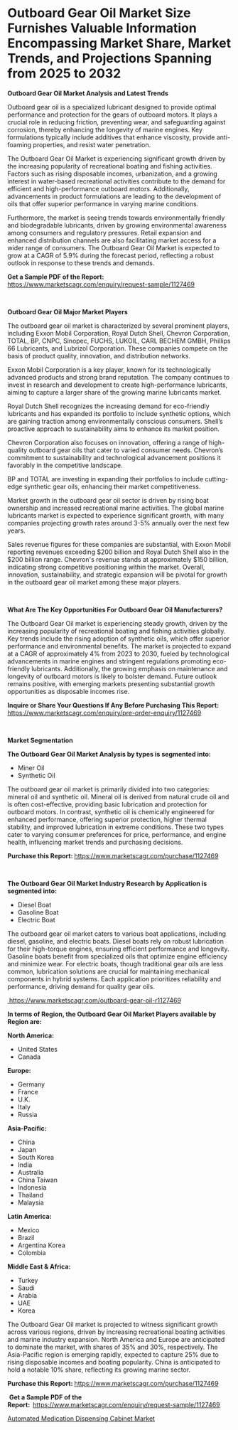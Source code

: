 <p><h1>Outboard Gear Oil Market Size Furnishes Valuable Information Encompassing Market Share, Market Trends, and Projections Spanning from 2025 to 2032</h1></p><p><strong>Outboard Gear Oil Market Analysis and Latest Trends</strong></p>
<p><p>Outboard gear oil is a specialized lubricant designed to provide optimal performance and protection for the gears of outboard motors. It plays a crucial role in reducing friction, preventing wear, and safeguarding against corrosion, thereby enhancing the longevity of marine engines. Key formulations typically include additives that enhance viscosity, provide anti-foaming properties, and resist water penetration.</p><p>The Outboard Gear Oil Market is experiencing significant growth driven by the increasing popularity of recreational boating and fishing activities. Factors such as rising disposable incomes, urbanization, and a growing interest in water-based recreational activities contribute to the demand for efficient and high-performance outboard motors. Additionally, advancements in product formulations are leading to the development of oils that offer superior performance in varying marine conditions.</p><p>Furthermore, the market is seeing trends towards environmentally friendly and biodegradable lubricants, driven by growing environmental awareness among consumers and regulatory pressures. Retail expansion and enhanced distribution channels are also facilitating market access for a wider range of consumers. The Outboard Gear Oil Market is expected to grow at a CAGR of 5.9% during the forecast period, reflecting a robust outlook in response to these trends and demands.</p></p>
<p><strong>Get a Sample PDF of the Report:&nbsp;</strong> <a href="https://www.marketscagr.com/enquiry/request-sample/1127469?utm_campaign=2796&utm_medium=2&utm_source=Github&utm_content=ia&utm_term=06032025&utm_id=outboard-gear-oil">https://www.marketscagr.com/enquiry/request-sample/1127469</a></p>
<p>&nbsp;</p>
<p><strong>Outboard Gear Oil Major Market Players</strong></p>
<p><p>The outboard gear oil market is characterized by several prominent players, including Exxon Mobil Corporation, Royal Dutch Shell, Chevron Corporation, TOTAL, BP, CNPC, Sinopec, FUCHS, LUKOIL, CARL BECHEM GMBH, Phillips 66 Lubricants, and Lubrizol Corporation. These companies compete on the basis of product quality, innovation, and distribution networks.</p><p>Exxon Mobil Corporation is a key player, known for its technologically advanced products and strong brand reputation. The company continues to invest in research and development to create high-performance lubricants, aiming to capture a larger share of the growing marine lubricants market.</p><p>Royal Dutch Shell recognizes the increasing demand for eco-friendly lubricants and has expanded its portfolio to include synthetic options, which are gaining traction among environmentally conscious consumers. Shell’s proactive approach to sustainability aims to enhance its market position.</p><p>Chevron Corporation also focuses on innovation, offering a range of high-quality outboard gear oils that cater to varied consumer needs. Chevron’s commitment to sustainability and technological advancement positions it favorably in the competitive landscape.</p><p>BP and TOTAL are investing in expanding their portfolios to include cutting-edge synthetic gear oils, enhancing their market competitiveness.</p><p>Market growth in the outboard gear oil sector is driven by rising boat ownership and increased recreational marine activities. The global marine lubricants market is expected to experience significant growth, with many companies projecting growth rates around 3-5% annually over the next few years.</p><p>Sales revenue figures for these companies are substantial, with Exxon Mobil reporting revenues exceeding $200 billion and Royal Dutch Shell also in the $200 billion range. Chevron's revenue stands at approximately $150 billion, indicating strong competitive positioning within the market. Overall, innovation, sustainability, and strategic expansion will be pivotal for growth in the outboard gear oil market among these major players.</p></p>
<p>&nbsp;</p>
<p><strong>What Are The Key Opportunities For Outboard Gear Oil Manufacturers?</strong></p>
<p><p>The Outboard Gear Oil market is experiencing steady growth, driven by the increasing popularity of recreational boating and fishing activities globally. Key trends include the rising adoption of synthetic oils, which offer superior performance and environmental benefits. The market is projected to expand at a CAGR of approximately 4% from 2023 to 2030, fueled by technological advancements in marine engines and stringent regulations promoting eco-friendly lubricants. Additionally, the growing emphasis on maintenance and longevity of outboard motors is likely to bolster demand. Future outlook remains positive, with emerging markets presenting substantial growth opportunities as disposable incomes rise.</p></p>
<p><strong>Inquire or Share Your Questions If Any Before Purchasing This Report:</strong> <a href="https://www.marketscagr.com/enquiry/pre-order-enquiry/1127469?utm_campaign=2796&utm_medium=2&utm_source=Github&utm_content=ia&utm_term=06032025&utm_id=outboard-gear-oil">https://www.marketscagr.com/enquiry/pre-order-enquiry/1127469</a></p>
<p>&nbsp;</p>
<p><strong>Market Segmentation</strong></p>
<p><strong>The Outboard Gear Oil Market Analysis by types is segmented into:</strong></p>
<p><ul><li>Miner Oil</li><li>Synthetic Oil</li></ul></p>
<p><p>The outboard gear oil market is primarily divided into two categories: mineral oil and synthetic oil. Mineral oil is derived from natural crude oil and is often cost-effective, providing basic lubrication and protection for outboard motors. In contrast, synthetic oil is chemically engineered for enhanced performance, offering superior protection, higher thermal stability, and improved lubrication in extreme conditions. These two types cater to varying consumer preferences for price, performance, and engine health, influencing market trends and purchasing decisions.</p></p>
<p><strong>Purchase this Report:&nbsp;</strong><a href="https://www.marketscagr.com/purchase/1127469?utm_campaign=2796&utm_medium=2&utm_source=Github&utm_content=ia&utm_term=06032025&utm_id=outboard-gear-oil">https://www.marketscagr.com/purchase/1127469</a></p>
<p>&nbsp;</p>
<p><strong>The Outboard Gear Oil Market Industry Research by Application is segmented into:</strong></p>
<p><ul><li>Diesel Boat</li><li>Gasoline Boat</li><li>Electric Boat</li></ul></p>
<p><p>The outboard gear oil market caters to various boat applications, including diesel, gasoline, and electric boats. Diesel boats rely on robust lubrication for their high-torque engines, ensuring efficient performance and longevity. Gasoline boats benefit from specialized oils that optimize engine efficiency and minimize wear. For electric boats, though traditional gear oils are less common, lubrication solutions are crucial for maintaining mechanical components in hybrid systems. Each application prioritizes reliability and performance, driving demand for quality gear oils.</p></p>
<p><a href="https://www.marketscagr.com/outboard-gear-oil-r1127469?utm_campaign=2796&utm_medium=2&utm_source=Github&utm_content=ia&utm_term=06032025&utm_id=outboard-gear-oil">&nbsp;https://www.marketscagr.com/outboard-gear-oil-r1127469</a></p>
<p><strong>In terms of Region, the Outboard Gear Oil Market Players available by Region are:</strong></p>
<p>
    <p> <strong> North America: </strong>
        <ul>
            <li>United States</li>
            <li>Canada</li>
        </ul>
        </p> 
    <p> <strong> Europe: </strong>
        <ul>
            <li>Germany</li>
            <li>France</li>
            <li>U.K.</li>
            <li>Italy</li>
            <li>Russia</li>
        </ul>
        </p> 
    <p> <strong> Asia-Pacific: </strong>
        <ul>
            <li>China</li>
            <li>Japan</li>
            <li>South Korea</li>
            <li>India</li>
            <li>Australia</li>
            <li>China Taiwan</li>
            <li>Indonesia</li>
            <li>Thailand</li>
            <li>Malaysia</li>
        </ul>
        </p> 
    <p> <strong> Latin America: </strong>
        <ul>
            <li>Mexico</li>
            <li>Brazil</li>
            <li>Argentina Korea</li>
            <li>Colombia</li>
        </ul>
        </p> 
    <p> <strong> Middle East & Africa: </strong>
        <ul>
            <li>Turkey</li>
            <li>Saudi</li>
            <li>Arabia</li>
            <li>UAE</li>
            <li>Korea</li>
        </ul>
    </p>
    </p>
<p><p>The Outboard Gear Oil market is projected to witness significant growth across various regions, driven by increasing recreational boating activities and marine industry expansion. North America and Europe are anticipated to dominate the market, with shares of 35% and 30%, respectively. The Asia-Pacific region is emerging rapidly, expected to capture 25% due to rising disposable incomes and boating popularity. China is anticipated to hold a notable 10% share, reflecting its growing marine sector.</p></p>
<p><strong>Purchase this Report: </strong><a href="https://www.marketscagr.com/purchase/1127469?utm_campaign=2796&utm_medium=2&utm_source=Github&utm_content=ia&utm_term=06032025&utm_id=outboard-gear-oil">https://www.marketscagr.com/purchase/1127469</a></p>
<p>&nbsp;<strong>Get a Sample PDF of the Report:&nbsp;&nbsp;</strong><a href="https://www.marketscagr.com/enquiry/request-sample/1127469?utm_campaign=2796&utm_medium=2&utm_source=Github&utm_content=ia&utm_term=06032025&utm_id=outboard-gear-oil">https://www.marketscagr.com/enquiry/request-sample/1127469</a></p>
<p><strong></strong></p>
<p><p><a href="https://github.com/dolorespeddico90/Market-Research-Report-List-1/blob/main/automated-medication-dispensing-cabinet-market.md?utm_campaign=2796&utm_medium=2&utm_source=Github&utm_content=ia&utm_term=06032025&utm_id=outboard-gear-oil">Automated Medication Dispensing Cabinet Market</a></p></p>